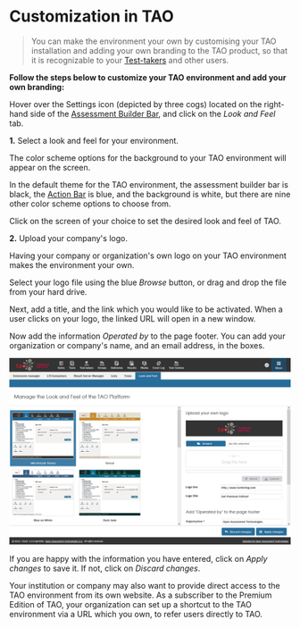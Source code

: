 <!--
created_at: 2018-11-05
authors:         
    - "Catherine Pease"
--> 

# Customization in TAO


>You can make the environment your own by customising your TAO installation and adding your own branding to the TAO product, so that it is recognizable to your [Test-takers](../appendix/glossary.md#test-taker) and other users.

**Follow the steps below to customize your TAO environment and add your own branding:** 

Hover over the Settings icon (depicted by three cogs) located on the right-hand side of the [Assessment Builder Bar](../appendix/glossary.md#assessment-builder-bar), and click on the *Look and Feel* tab.


**1.** Select a look and feel for your environment.

The color scheme options for the background to your TAO environment will appear on the screen. 

In the default theme for the TAO environment, the assessment builder bar is black, the [Action Bar](../appendix/glossary.md#action-bar) is blue, and the background is white, but there are nine other color scheme options to choose from.

Click on the screen of your choice to set the desired look and feel of TAO.


**2.** Upload your company's logo. 

Having your company or organization's own logo on your TAO environment makes the environment your own.

Select your logo file using the blue *Browse* button, or drag and drop the file from your hard drive. 

Next, add a title, and the link which you would like to be activated. When a user clicks on your logo, the linked URL will open in a new window. 

Now add the information *Operated by* to the page footer. You can add your organization or company's name, and an email address, in the boxes.

![Adding Look & Feel, and your own Logo](../resources/backend/premium/look-and-feel.png)

If you are happy with the information you have entered, click on  *Apply changes* to save it. If not, click on *Discard changes*.

Your institution or company may also want to provide direct access to the TAO environment from its own website. As a subscriber to the Premium Edition of TAO, your organization can set up a shortcut to the TAO environment via a URL which you own, to refer users directly to TAO. 


